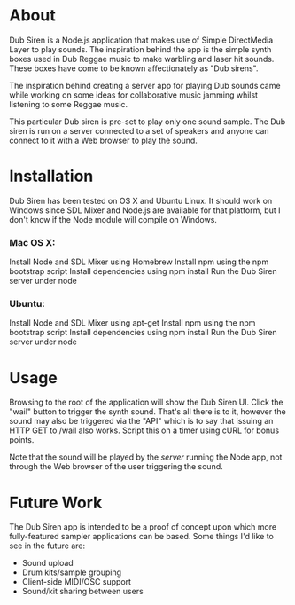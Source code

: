 # About

Dub Siren is a Node.js application that makes use of Simple DirectMedia Layer to play sounds.
The inspiration behind the app is the simple synth boxes used in Dub Reggae music to make 
warbling and laser hit sounds. These boxes have come to be known affectionately as "Dub sirens".

The inspiration behind creating a server app for playing Dub sounds came while working
on some ideas for collaborative music jamming whilst listening to some Reggae music.

This particular Dub siren is pre-set to play only one sound sample. The Dub siren is run on a server
connected to a set of speakers and anyone can connect to it with a Web browser to play
the sound.

# Installation

Dub Siren has been tested on OS X and Ubuntu Linux. It should work on Windows since SDL
Mixer and Node.js are available for that platform, but I don't know if the Node module
will compile on Windows.

### Mac OS X:

Install Node and SDL Mixer using Homebrew
Install npm using the npm bootstrap script
Install dependencies using npm install
Run the Dub Siren server under node

### Ubuntu:

Install Node and SDL Mixer using apt-get
Install npm using the npm bootstrap script
Install dependencies using npm install
Run the Dub Siren server under node

# Usage

Browsing to the root of the application will show the Dub Siren UI. Click the "wail"
button to trigger the synth sound. That's all there is to it, however the sound 
may also be triggered via the "API" which is to say that issuing an HTTP GET to 
/wail also works. Script this on a timer using cURL for bonus points.

Note that the sound will be played by the _server_ running the Node app, not through 
the Web browser of the user triggering the sound.

# Future Work

The Dub Siren app is intended to be a proof of concept upon which more fully-featured
sampler applications can be based. Some things I'd like to see in the future are:

- Sound upload
- Drum kits/sample grouping
- Client-side MIDI/OSC support 
- Sound/kit sharing between users
